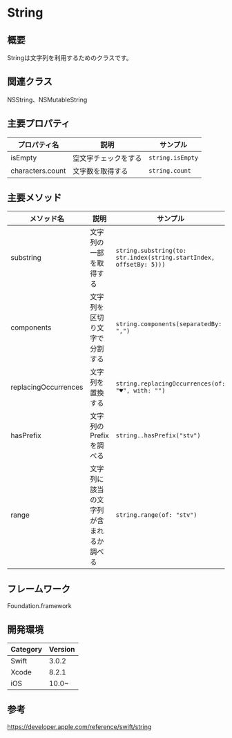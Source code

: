 # String

## 概要
Stringは文字列を利用するためのクラスです。

## 関連クラス
NSString、NSMutableString

## 主要プロパティ

| プロパティ名 | 説明 | サンプル |
|---|---|---|
|isEmpty  |空文字チェックをする  | `string.isEmpty` |
|characters.count  |文字数を取得する  | `string.count` |

## 主要メソッド

| メソッド名 | 説明 | サンプル |
|---|---|---|
|substring  |文字列の一部を取得する  |`string.substring(to: str.index(string.startIndex, offsetBy: 5)))`  |
|components  |文字列を区切り文字で分割する  |`string.components(separatedBy: ",")`  |
|replacingOccurrences  |文字列を置換する  |`string.replacingOccurrences(of: "♥", with: "")`  |
|hasPrefix   |文字列のPrefixを調べる  |`string..hasPrefix("stv")` |
|range  |文字列に該当の文字列が含まれるか調べる  |`string.range(of: "stv")`  |

## フレームワーク
Foundation.framework

## 開発環境
| Category | Version |
|---|---|
|Swift |3.0.2 |
|Xcode |8.2.1 |
|iOS |10.0~ |

## 参考
https://developer.apple.com/reference/swift/string
